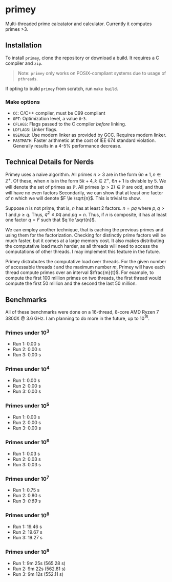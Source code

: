 # primey

Multi-threaded prime calcatator and calculator. Currently it computes primes >3.

## Installation

To install `primey`, clone the repository or download a build. It requires a C compiler and `zip`.

> Note: `primey` only works on POSIX-compliant systems due to usage of `pthreads`.

If opting to build `primey` from scratch, run `make build`.

### Make options

* `CC`: C/C++ compiler, must be C99 compliant
* `OPT`: Optimization level, a value `0`-`3`.
* `CFLAGS`: Flags passed to the C compiler *before* linking.
* `LDFLAGS`: Linker flags.
* `USEMOLD`: Use modern linker as provided by GCC. Requires modern linker.
* `FASTMATH`: Faster arithmetic at the cost of IEE 674 standard violation. Generally results in a 4-5% performance decrease.

## Technical Details for Nerds

Primey uses a naive algorithm. All primes $n > 3$ are in the form $6n \pm 1, n \in \mathbb{Z}^+$. Of these, when $n$ is in the form $5k + 4, k \in \mathbb{Z}^+$, $6n + 1$ is divisble by $5$. We will denote the set of primes as $\mathbb{P}$. All primes $(p > 2) \in \mathbb{P}$ are odd, and thus will have no even factors Secondarily, we can show that at least one factor of $n$ which we will denote $F \le \sqrt{n}$. This is trivial to show.

Suppose $n$ is not prime, that is, $n$ has at least 2 factors. $n = pq$ where $p,q > 1$ and $p \ge q$. Thus, $q^2 \le pq$ and $pq = n$. Thus, if $n$ is composite, it has at least one factor $q = F$ such that $q \le \sqrt{n}$.

We can employ another technique, that is caching the previous primes and using them for the factorization. Checking for distinctly prime factors will be much faster, but it comes at a large memory cost. It also makes distributing the computative load much harder, as all threads will need to access the computations of other threads. I may implement this feature in the future.

Primey distrubutes the computative load over threads. For the given number of accessable threads $t$ and the maximum number $m$, Primey will have each thread compute primes over an interval $\frac{m}{t}$. For example, to compute the first 100 million primes on two threads, the first thread would compute the first 50 million and the second the last 50 million.

## Benchmarks

All of these benchmarks were done on a 16-thread, 8-core AMD Ryzen 7 3800X @ 3.6 GHz. I am planning to do more in the future, up to $10^{15}$.

### Primes under $10^3$

* Run 1: 0.00 s
* Run 2: 0.00 s
* Run 3: 0.00 s

### Primes under $10^4$

* Run 1: 0.00 s
* Run 2: 0.00 s
* Run 3: 0.00 s

### Primes under $10^5$

* Run 1: 0.00 s
* Run 2: 0.00 s
* Run 3: 0.00 s

### Primes under $10^6$

* Run 1: 0.03 s
* Run 2: 0.03 s
* Run 3: 0.03 s

### Primes under $10^7$

* Run 1: 0.75 s
* Run 2: 0.80 s
* Run 3: *0.69* s

### Primes under $10^8$

* Run 1: 19.46 s
* Run 2: 19.67 s
* Run 3: 19.27 s

### Primes under $10^9$

* Run 1: 9m 25s (565.28 s)
* Run 2: 9m 22s (562.81 s)
* Run 3: 9m 12s (552.11 s)

